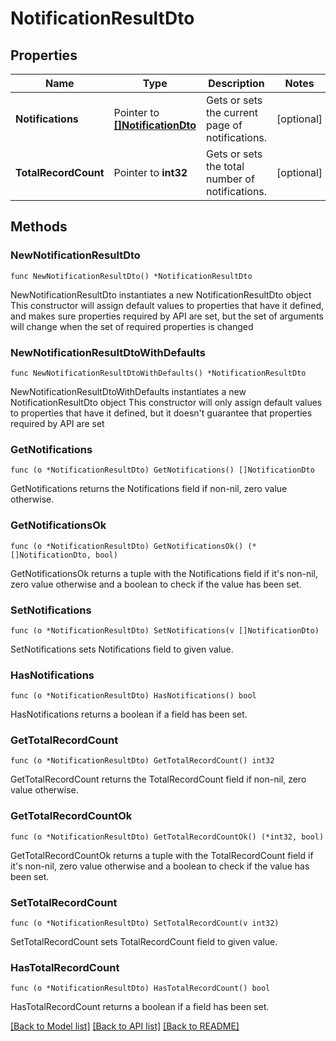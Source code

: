 # NotificationResultDto

## Properties

Name | Type | Description | Notes
------------ | ------------- | ------------- | -------------
**Notifications** | Pointer to [**[]NotificationDto**](NotificationDto.md) | Gets or sets the current page of notifications. | [optional] 
**TotalRecordCount** | Pointer to **int32** | Gets or sets the total number of notifications. | [optional] 

## Methods

### NewNotificationResultDto

`func NewNotificationResultDto() *NotificationResultDto`

NewNotificationResultDto instantiates a new NotificationResultDto object
This constructor will assign default values to properties that have it defined,
and makes sure properties required by API are set, but the set of arguments
will change when the set of required properties is changed

### NewNotificationResultDtoWithDefaults

`func NewNotificationResultDtoWithDefaults() *NotificationResultDto`

NewNotificationResultDtoWithDefaults instantiates a new NotificationResultDto object
This constructor will only assign default values to properties that have it defined,
but it doesn't guarantee that properties required by API are set

### GetNotifications

`func (o *NotificationResultDto) GetNotifications() []NotificationDto`

GetNotifications returns the Notifications field if non-nil, zero value otherwise.

### GetNotificationsOk

`func (o *NotificationResultDto) GetNotificationsOk() (*[]NotificationDto, bool)`

GetNotificationsOk returns a tuple with the Notifications field if it's non-nil, zero value otherwise
and a boolean to check if the value has been set.

### SetNotifications

`func (o *NotificationResultDto) SetNotifications(v []NotificationDto)`

SetNotifications sets Notifications field to given value.

### HasNotifications

`func (o *NotificationResultDto) HasNotifications() bool`

HasNotifications returns a boolean if a field has been set.

### GetTotalRecordCount

`func (o *NotificationResultDto) GetTotalRecordCount() int32`

GetTotalRecordCount returns the TotalRecordCount field if non-nil, zero value otherwise.

### GetTotalRecordCountOk

`func (o *NotificationResultDto) GetTotalRecordCountOk() (*int32, bool)`

GetTotalRecordCountOk returns a tuple with the TotalRecordCount field if it's non-nil, zero value otherwise
and a boolean to check if the value has been set.

### SetTotalRecordCount

`func (o *NotificationResultDto) SetTotalRecordCount(v int32)`

SetTotalRecordCount sets TotalRecordCount field to given value.

### HasTotalRecordCount

`func (o *NotificationResultDto) HasTotalRecordCount() bool`

HasTotalRecordCount returns a boolean if a field has been set.


[[Back to Model list]](../README.md#documentation-for-models) [[Back to API list]](../README.md#documentation-for-api-endpoints) [[Back to README]](../README.md)


